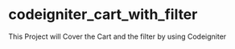 # codeigniter_cart_with_filter
This Project will Cover the Cart and the filter by using Codeigniter
